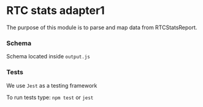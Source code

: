 # RTC stats adapter1

The purpose of this module is to parse and map data from RTCStatsReport.

### Schema
Schema located inside `output.js`

### Tests
We use `Jest` as a testing framework

To run tests type: `npm test` or `jest`
